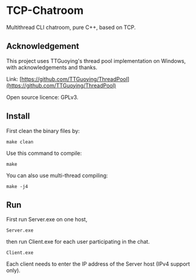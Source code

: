 # TCP-Chatroom

Multithread CLI chatroom, pure C++, based on TCP.

## Acknowledgement

This project uses TTGuoying's thread pool implementation on Windows, with acknowledgements and thanks.

Link: [https://github.com/TTGuoying/ThreadPool](https://github.com/TTGuoying/ThreadPool)

Open source licence: GPLv3.

## Install

First clean the binary files by:

    make clean

Use this command to compile:

    make

You can also use multi-thread compiling:

    make -j4

## Run

First run Server.exe on one host, 

    Server.exe

then run Client.exe for each user participating in the chat.

    Client.exe

Each client needs to enter the IP address of the Server host (IPv4 support only).

